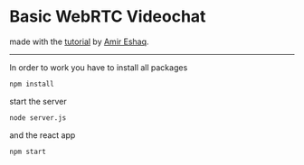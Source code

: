# Basic WebRTC Videochat

made with the [tutorial](https://www.youtube.com/watch?v=5M3Jzs2NFSA) by [Amir Eshaq](https://www.youtube.com/channel/UChJ9vtNpXJRS0jVNQipIaLQ).

---

In order to work you have to install all packages

```bash
npm install
```

start the server

```bash
node server.js
```

and the react app

```bash
npm start
```
